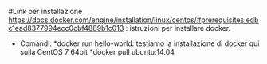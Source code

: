 #Link per installazione
https://docs.docker.com/engine/installation/linux/centos/#prerequisites:edbc1ead8377994ecc0cbf4889b1c013 : istruzioni per installare docker.

* Comandi:
	*docker run hello-world: testiamo la installazione di docker qui sulla CentOS 7 64bit
	*docker pull ubuntu:14.04
